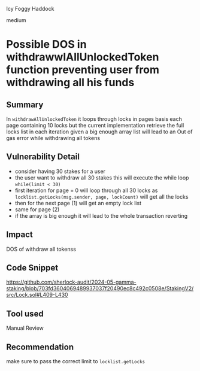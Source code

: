 Icy Foggy Haddock

medium

# Possible DOS in withdrawwlAllUnlockedToken function preventing user from withdrawing all his funds

## Summary
In `withdrawAllUnlockedToken` it loops through locks in pages basis each page containing 10 locks but the current implementation retrieve the full locks list in each iteration given a big enough array list will lead to an Out of gas error while withdrawing all tokens

## Vulnerability Detail
- consider having 30 stakes for a user
- the user want to withdraw all 30 stakes this will execute the while loop `while(limit < 30)` 
- first iteration for page = 0 will loop through all 30 locks as `locklist.getLocks(msg.sender, page, lockCount)` will get all the locks
- then for the next page (1) will get an empty lock list 
- same for page (2)
- if the array is big enough it will lead to the whole transaction reverting


## Impact
DOS of withdraw all tokenss

## Code Snippet
https://github.com/sherlock-audit/2024-05-gamma-staking/blob/703fd3604069489937037f20490ec8c492c0508e/StakingV2/src/Lock.sol#L409-L430

## Tool used

Manual Review

## Recommendation
make sure to pass the correct limit to `locklist.getLocks`